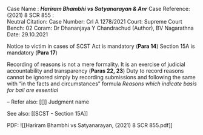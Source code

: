Case Name : ***Hariram Bhambhi vs Satyanarayan & Anr***
Case Reference: (2021) 8 SCR 855 :  
Neutral Citation:
Case Number: Crl A 1278/2021
Court: Supreme Court
Bench: 02
Coram: Dr Dhananjaya Y Chandrachud (Author), BV Nagarathna
Date: 29.10.2021

Notice to victim in cases of SCST Act is mandatory (**Para 14**)
	Section 15A is mandatory (**Para 17**)

Recording of reasons is not a mere formality. It is an exercise of judicial accountability and transparency (**Paras 22, 23**)
	Duty to record reasons cannot be ignored simply by recording submissions and following the same with “in the facts and circumstances” formula
	*Reasons which indicate basis for bail are essential*

–
Refer also:
[[]]
Judgment name

See also:
[[SCST - Section 15A]] 

PDF:
![[Hariram Bhambhi vs Satyanarayan, (2021) 8 SCR 855.pdf]]